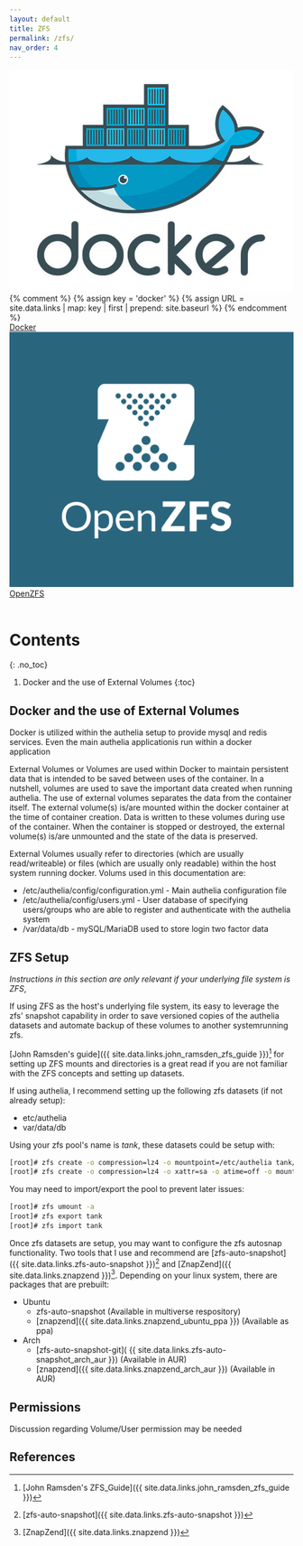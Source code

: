 ```yaml
---
layout: default
title: ZFS
permalink: /zfs/
nav_order: 4
---
```

<div class="outerbox">
  <div class="box">
    <div> <img src="/assets/images/dockerhero.jpg" alt="Docker"></div>
{% comment %}    
    {% assign key = 'docker' %}
    {% assign URL = site.data.links | map: key | first | prepend: site.baseurl %}
{% endcomment %}
    <div><a href="{{ site.data.links.docker }}">Docker</a></div>
  </div>
  <div class="box">
    <div> <img src="/assets/images/logo-open-zfs.png" alt="Open-ZFS"></div>
    <div><a href="{{ site.data.links.open_zfs }}">OpenZFS</a></div>
  </div>
</div>

<br>

# Contents
{: .no_toc}

1. Docker and the use of External Volumes
{:toc}

## Docker and the use of External Volumes

Docker is utilized within the authelia setup to provide mysql and redis services.  Even the main authelia applicationis run within a docker application

External Volumes or Volumes are used within Docker to maintain persistent data that is intended to be saved between uses of the container.  In a nutshell, volumes are used to save the important data created when running authelia. The use of external volumes separates the data from the container itself.  The external volume(s) is/are mounted within the docker container at the time of container creation.  Data is written to these volumes during use of the container.  When the container is stopped or destroyed, the external volume(s) is/are unmounted and the state of the data is preserved.  

External Volumes usually refer to directories (which are usually read/writeable) or files (which are usually only readable) within the host system running docker. Volums used in this documentation are:

  * /etc/authelia/config/configuration.yml - Main authelia configuration file
  * /etc/authelia/config/users.yml - User database of specifying users/groups who are able to register and authenticate with the authelia system
  * /var/data/db - mySQL/MariaDB used to store login two factor data

## ZFS Setup

_Instructions in this section are only relevant if your underlying file system is ZFS_,

If using ZFS as the host's underlying file system, its easy to leverage the zfs' snapshot capability in order to save versioned copies of the authelia datasets and automate backup of these volumes to another systemrunning zfs.

[John Ramsden's guide]({{ site.data.links.john_ramsden_zfs_guide }})[^1] for setting up ZFS mounts and directories is a great read if you are not familiar with the ZFS concepts and setting up datasets.

If using authelia, I recommend setting up the following zfs datasets (if not already setup):
  * etc/authelia
  * var/data/db

Using your zfs pool's name is _tank_, these datasets could be setup with:

```bash
[root]# zfs create -o compression=lz4 -o mountpoint=/etc/authelia tank/etc/authelia
[root]# zfs create -o compression=lz4 -o xattr=sa -o atime=off -o mountpoint=/var/data/db tank/var/data/db
```

You may need to import/export the pool to prevent later issues:

```bash
[root]# zfs umount -a
[root]# zfs export tank
[root]# zfs import tank
```

Once zfs datasets are setup, you may want to configure the zfs autosnap functionality. Two tools that I use and recommend are [zfs-auto-snapshot]({{ site.data.links.zfs-auto-snapshot }})[^2] and [ZnapZend]({{ site.data.links.znapzend }})[^3]. Depending on your linux system, there are packages that are prebuilt:

* Ubuntu
  - zfs-auto-snapshot (Available in multiverse respository)
  - [znapzend]({{ site.data.links.znapzend_ubuntu_ppa }})  (Available as ppa)
* Arch
  - [zfs-auto-snapshot-git]( {{ site.data.links.zfs-auto-snapshot_arch_aur }}) (Available in AUR)
  - [znapzend]({{ site.data.links.znapzend_arch_aur }}) (Available in AUR)

## Permissions

Discussion regarding Volume/User permission may be needed


## References
[^1]: [John Ramsden's ZFS_Guide]({{ site.data.links.john_ramsden_zfs_guide }})
[^2]: [zfs-auto-snapshot]({{ site.data.links.zfs-auto-snapshot }})
[^3]: [ZnapZend]({{ site.data.links.znapzend }})

